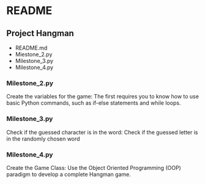 # README

## Project Hangman

- README.md
- Miestone_2.py
- Milestone_3.py
- Milestone_4.py


### Milestone_2.py
Create the variables for the game:
The first requires you to know how to use basic Python commands, such as if-else statements and while loops.

### Milestone_3.py
Check if the guessed character is in the word:
Check if the guessed letter is in the randomly chosen word

### Milestone_4.py
Create the Game Class:
Use the Object Oriented Programming (OOP) paradigm to develop a complete Hangman game.
